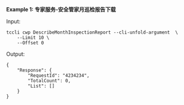 **Example 1: 专家服务-安全管家月巡检报告下载**



Input: 

```
tccli cwp DescribeMonthInspectionReport --cli-unfold-argument  \
    --Limit 10 \
    --Offset 0
```

Output: 
```
{
    "Response": {
        "RequestId": "4234234",
        "TotalCount": 0,
        "List": []
    }
}
```


